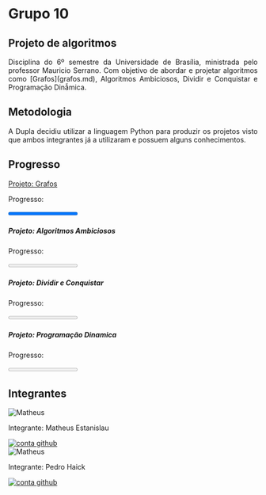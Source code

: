 # Grupo 10

## Projeto de algoritmos
<p align='justify'>
  Disciplina do 6º semestre da Universidade de Brasília, ministrada pelo professor Mauricio Serrano. Com objetivo de
  abordar e projetar algoritmos
  como [Grafos](grafos.md), Algoritmos Ambiciosos, Dividir e Conquistar e Programação Dinẫmica.
</p>

## Metodologia
<p align='justify'>
  A Dupla decidiu utilizar a linguagem Python para produzir os projetos visto que ambos integrantes já a utilizaram e
  possuem alguns conhecimentos.
</p>

## Progresso

<div class="projetosContainer">
  <div class="cardProjetos">
    <a href="https://projeto-de-algoritmos.github.io/Grafos1_Dupla10/grafos/">Projeto: Grafos</a>
    <p>Progresso:</p>
    <progress value="100" max="100">35%</meter>
  </div>
  <div class="cardProjetos">
    <h5>Projeto: Algoritmos Ambiciosos</h5>
    <p>Progresso:</p>
    <progress value="0" max="100">35%</meter>
  </div>
</div>
<div class="projetosContainer">
  <div class="cardProjetos">
    <h5>Projeto: Dividir e Conquistar</h5>
    <p>Progresso: </p>
    <progress value="0" max="100">35%</meter>
  </div>
  <div class="cardProjetos">
    <h5>Projeto: Programação Dinamica</h5>
    <p>Progresso:</p>
    <progress value="0" max="100">35%</meter>
  </div>
</div>

## Integrantes

<div class="cardContainer">

  <div class="integrante">
    <div class="integranteLogo">
      <img src="https://avatars2.githubusercontent.com/u/44438591?s=460&u=ee2bb251abf91b14dcc3295c47bda61c499f648f&v=4"
        alt="Matheus">
    </div>
    <div class="content">
      <p>Integrante: Matheus Estanislau</p>
      <a href="https://github.com/MatheusEstanislau">
        <img src="https://cdn.worldvectorlogo.com/logos/github-icon.svg" alt="conta github">
      </a>
    </div>

  </div>

  <div class="integrante">
    <div class="integranteLogo">
      <img src="https://avatars2.githubusercontent.com/u/57498006?s=460&v=4" alt="Matheus">
    </div>
    <div class="content">
      <p>Integrante: Pedro Haick</p>
      <a href="https://github.com/peHaick">
        <img src="https://cdn.worldvectorlogo.com/logos/github-icon.svg" alt="conta github">
      </a>
    </div>
  </div>
</div>